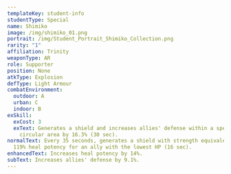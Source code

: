 ```yaml
---
templateKey: student-info
studentType: Special
name: Shimiko
image: /img/shimiko_01.png
portrait: /img/Student_Portrait_Shimiko_Collection.png
rarity: "1"
affiliation: Trinity
weaponType: AR
role: Supporter
position: None
atkType: Explosion
defType: Light Armour
combatEnvironment:
  outdoor: A
  urban: C
  indoor: B
exSkill:
  exCost: 3
  exText: Generates a shield and increases allies' defense within a specified
    circular area by 16.3% (30 sec).
normalText: Every 35 seconds, generates a shield with strength equivalent to
  119% heal potency for an ally with the lowest HP (16 sec).
enhancedText: Increases heal potency by 14%.
subText: Increases allies' defense by 9.1%.
---
```

